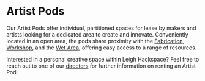 # Artist Pods

Our Artist Pods offer individual, partitioned spaces for lease by makers and artists looking for a dedicated area to create and innovate. Conveniently located in an open area, the pods share proximity with the [Fabrication](fabrication.md), [Workshop](workshop/index.md), and the [Wet Area](wet_area.md), offering easy access to a range of resources.

Interested in a personal creative space within Leigh Hackspace? Feel free to reach out to one of our [directors](../membership/useful_contacts.md#directors) for further information on renting an Artist Pod.